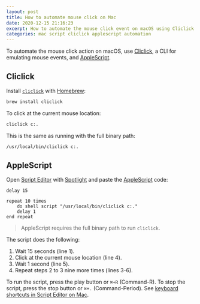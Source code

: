 ```yaml
---
layout: post
title: How to automate mouse click on Mac
date: 2020-12-15 21:16:23
excerpt: How to automate the mouse click event on macOS using Cliclick and AppleScript.
categories: mac script cliclick applescript automation
---
```


To automate the mouse click action on macOS, use [Cliclick](https://www.bluem.net/en/projects/cliclick/), a CLI for emulating mouse events, and [AppleScript](https://en.wikipedia.org/wiki/AppleScript).

## Cliclick

Install [`cliclick`](https://github.com/BlueM/cliclick) with [Homebrew](https://brew.sh/):

```sh
brew install cliclick
```

To click at the current mouse location:

```sh
cliclick c:.
```

This is the same as running with the full binary path:

```sh
/usr/local/bin/cliclick c:.
```

## AppleScript

Open [Script Editor](https://developer.apple.com/library/archive/documentation/LanguagesUtilities/Conceptual/MacAutomationScriptingGuide/GettoKnowScriptEditor.html) with [Spotlight](https://support.apple.com/HT204014) and paste the [AppleScript](https://developer.apple.com/library/archive/documentation/AppleScript/Conceptual/AppleScriptLangGuide/introduction/ASLR_intro.html) code:

```applescript
delay 15

repeat 10 times
    do shell script "/usr/local/bin/cliclick c:."
    delay 1
end repeat
```

> AppleScript requires the full binary path to run `cliclick`.

The script does the following:

1. Wait 15 seconds (line 1).
2. Click at the current mouse location (line 4).
3. Wait 1 second (line 5).
4. Repeat steps 2 to 3 nine more times (lines 3-6).

To run the script, press the play button or `⌘+R` (Command-R). To stop the script, press the stop button or `⌘+.` (Command-Period). See [keyboard shortcuts in Script Editor on Mac](https://support.apple.com/en-lk/guide/script-editor/scrptedshtcut/mac).
